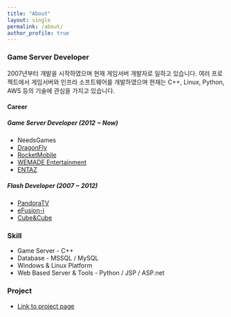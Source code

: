 ```yaml
---
title: "About"
layout: single
permalink: /about/
author_profile: true
---
```


### Game Server Developer

2007년부터 개발을 시작하였으며 현재 게임서버 개발자로 일하고 있습니다.
여러 프로젝트에서 게임서버와 인프라 소프트웨어를 개발하였으며 현재는 C++, Linux, Python, AWS 등의 기술에 관심을 가지고 있습니다.

#### Career

##### Game Server Developer (2012 ~ Now)
* NeedsGames
* [DragonFly](http://www.dragonflygame.com/)
* [RocketMobile](http://www.rocketmobile.co.kr/)
* [WEMADE Entertainment](http://www.wemade.com/)
* [ENTAZ](https://www.facebook.com/entazkor)

##### Flash Developer (2007 ~ 2012)
* [PandoraTV](http://www.pandora.tv/)
* [eFusion-i](http://www.efusioni.com/)
* [Cube&Cube](http://www.cubencube.com/)

### Skill
* Game Server - C++
* Database - MSSQL / MySQL
* Windows & Linux Platform
* Web Based Server & Tools - Python / JSP / ASP.net

### Project
* [Link to project page](/about/project)
